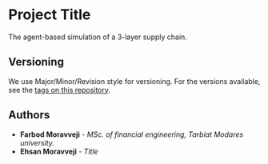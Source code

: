 # Project Title

The agent-based simulation of a 3-layer supply chain.
## Versioning

We use Major/Minor/Revision style for versioning. For the versions available, see the [tags on this repository](https://github.com/FarbodMoravveji/sclib/tags). 
## Authors

* **Farbod Moravveji** - *MSc. of financial engineering, Tarbiat Modares university.*
* **Ehsan Moravveji** - *Title* 